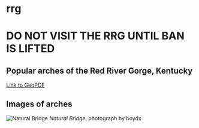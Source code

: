 # rrg
# DO NOT VISIT THE RRG UNTIL BAN IS LIFTED

## Popular arches of the Red River Gorge, Kentucky

[Link to GeoPDF](basemap/rrg-arches.pdf)

## Images of arches

![Natural Bridge](https://live.staticflickr.com/65535/47966558966_d0230e13b7_o.jpg)
*Natural Bridge*, photograph by boydx



